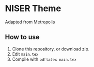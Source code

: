 # NISER Theme

Adapted from [Metropolis](https://github.com/matze/mtheme)

## How to use

1. Clone this repository, or download zip.
1. Edit `main.tex`
1. Compile with `pdflatex main.tex`
